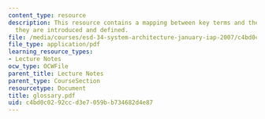 ```yaml
---
content_type: resource
description: This resource contains a mapping between key terms and the lectures where
  they are introduced and defined.
file: /media/courses/esd-34-system-architecture-january-iap-2007/c4bd0c0292ccd3e7059bb734682d4e87_glossary.pdf
file_type: application/pdf
learning_resource_types:
- Lecture Notes
ocw_type: OCWFile
parent_title: Lecture Notes
parent_type: CourseSection
resourcetype: Document
title: glossary.pdf
uid: c4bd0c02-92cc-d3e7-059b-b734682d4e87
---
```

